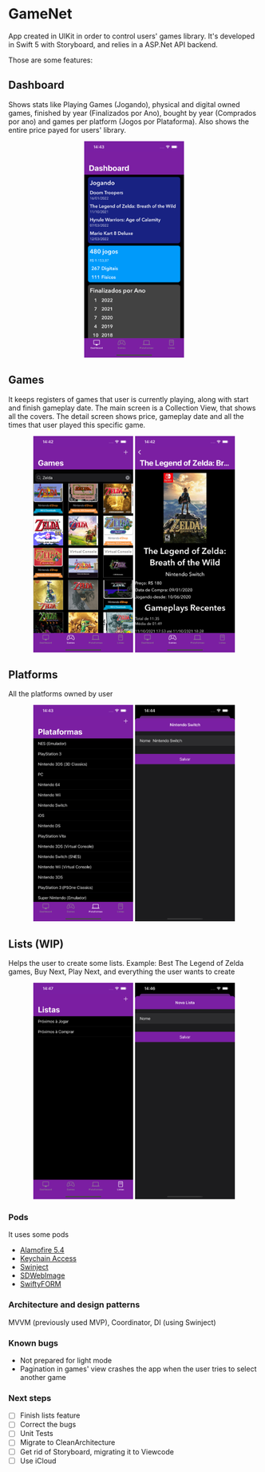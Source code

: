 # GameNet
App created in UIKit in order to control users' games library. 
It's developed in Swift 5 with Storyboard, and relies in a ASP.Net API backend.

Those are some features:

## Dashboard
Shows stats like Playing Games (Jogando), physical and digital owned games, finished by year (Finalizados por Ano), bought by year (Comprados por ano) and games per platform (Jogos por Plataforma).
Also shows the entire price payed for users' library.

<p align="center">
<img src="https://github.com/allistoncarlos/GameNet.UIKit/blob/master/Screenshots/Dashboard.png" alt="Dashboard" width="200"/>
</p>

## Games
It keeps registers of games that user is currently playing, along with start and finish gameplay date. The main screen is a Collection View, that shows all the covers. The detail screen shows price, gameplay date and all the times that user played this specific game.

<p align="center">
<img src="https://github.com/allistoncarlos/GameNet.UIKit/blob/master/Screenshots/Games.png" alt="Games" width="200"/>
<img src="https://github.com/allistoncarlos/GameNet.UIKit/blob/master/Screenshots/GameDetail.png" alt="Games Detail" width="200"/>
</p>

## Platforms
All the platforms owned by user
<p align="center">
<img src="https://github.com/allistoncarlos/GameNet.UIKit/blob/master/Screenshots/Platforms.png" alt="Platforms" width="200"/>
<img src="https://github.com/allistoncarlos/GameNet.UIKit/blob/master/Screenshots/NewPlatform.png" alt="New Platform" width="200"/>
</p>

## Lists (WIP)
Helps the user to create some lists. Example: Best The Legend of Zelda games, Buy Next, Play Next, and everything the user wants to create
<p align="center">
<img src="https://github.com/allistoncarlos/GameNet.UIKit/blob/master/Screenshots/Lists.png" alt="Lists" width="200"/>
<img src="https://github.com/allistoncarlos/GameNet.UIKit/blob/master/Screenshots/NewList.png" alt="New List" width="200"/>
</p>

### Pods
It uses some pods
* [Alamofire 5.4](https://github.com/Alamofire/Alamofire)
* [Keychain Access](https://github.com/kishikawakatsumi/KeychainAccess)
* [Swinject](https://github.com/Swinject/Swinject)
* [SDWebImage](https://github.com/SDWebImage/SDWebImage)
* [SwiftyFORM](https://github.com/neoneye/SwiftyFORM)

### Architecture and design patterns
MVVM (previously used MVP), Coordinator, DI (using Swinject)

### Known bugs
* Not prepared for light mode
* Pagination in games' view crashes the app when the user tries to select another game

### Next steps
- [ ] Finish lists feature
- [ ] Correct the bugs
- [ ] Unit Tests
- [ ] Migrate to CleanArchitecture
- [ ] Get rid of Storyboard, migrating it to Viewcode
- [ ] Use iCloud
